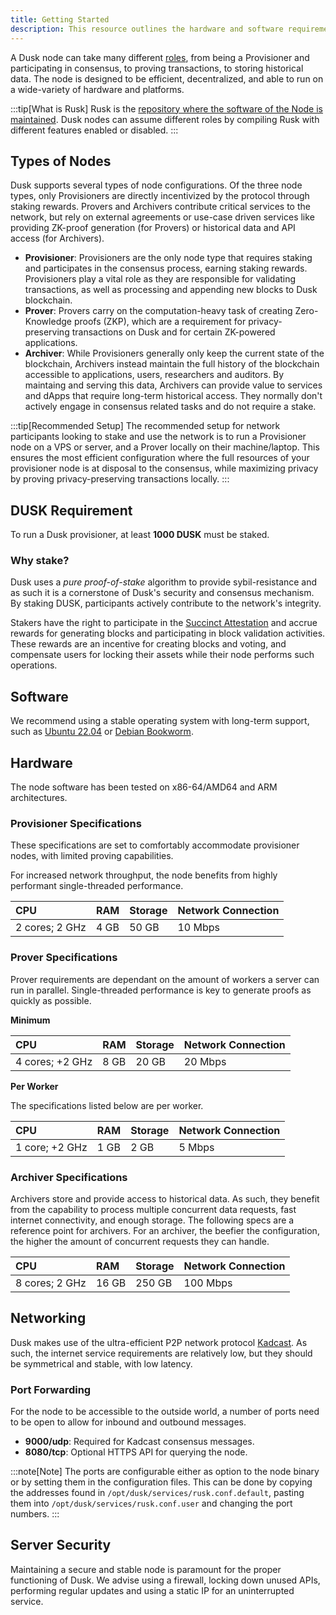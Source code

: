 ```yaml
---
title: Getting Started
description: This resource outlines the hardware and software requirements for the node. Explore the different node types and different ways to setup a node.
---
```


A Dusk node can take many different [roles](#types-of-nodes), from being a Provisioner and participating in consensus, to proving transactions, to storing historical data. The node is designed to be efficient, decentralized, and able to run on a wide-variety of hardware and platforms. 

:::tip[What is Rusk]
Rusk is the [repository where the software of the Node is maintained](https://github.com/dusk-network/rusk). Dusk nodes can assume different roles by compiling Rusk with different features enabled or disabled.
:::

## Types of Nodes

Dusk supports several types of node configurations. Of the three node types, only Provisioners are directly incentivized by the protocol through staking rewards. Provers and Archivers contribute critical services to the network, but rely on external agreements or use-case driven services like providing ZK-proof generation (for Provers) or historical data and API access (for Archivers).

- **Provisioner**: Provisioners are the only node type that requires staking and participates in the consensus process, earning staking rewards. Provisioners play a vital role as they are responsible for validating transactions, as well as processing and appending new blocks to Dusk blockchain.
- **Prover**: Provers carry on the computation-heavy task of creating Zero-Knowledge proofs (ZKP), which are a requirement for privacy-preserving transactions on Dusk and for certain ZK-powered applications.
- **Archiver**: While Provisioners generally only keep the current state of the blockchain, Archivers instead maintain the full history of the blockchain accessible to applications, users, researchers and auditors. By maintaing and serving this data, Archivers can provide value to services and dApps that require long-term historical access. They normally don't actively engage in consensus related tasks and do not require a stake.

:::tip[Recommended Setup]
The recommended setup for network participants looking to stake and use the network is to run a Provisioner node on a VPS or server, and a Prover locally on their machine/laptop. This ensures the most efficient configuration where the full resources of your provisioner node is at disposal to the consensus, while maximizing privacy by proving privacy-preserving transactions locally.
:::

## DUSK Requirement

To run a Dusk provisioner, at least **1000 DUSK** must be staked.

### Why stake?

Dusk uses a *pure proof-of-stake* algorithm to provide sybil-resistance and as such it is a cornerstone of Dusk's security and consensus mechanism. By staking DUSK, participants actively contribute to the network's integrity. 

Stakers have the right to participate in the [Succinct Attestation](/learn/deep-dive/succinct-attestation) and accrue rewards for generating blocks and participating in block validation activities. These rewards are an incentive for creating blocks and voting, and compensate users for locking their assets while their node performs such operations.

## Software 

We recommend using a stable operating system with long-term support, such as [Ubuntu 22.04](https://releases.ubuntu.com/jammy/) or [Debian Bookworm](https://www.debian.org/releases/bookworm/). 

## Hardware

The node software has been tested on x86-64/AMD64 and ARM architectures.

### Provisioner Specifications

These specifications are set to comfortably accommodate provisioner nodes, with limited proving capabilities.

For increased network throughput, the node benefits from highly performant single-threaded performance.

| CPU | RAM | Storage | Network Connection |
| :--- | :--- | :--- | :--- |
| 2 cores; 2 GHz | 4 GB | 50 GB | 10 Mbps |

### Prover Specifications

Prover requirements are dependant on the amount of workers a server can run in parallel. Single-threaded performance is key to generate proofs as quickly as possible. 

**Minimum**

| CPU | RAM | Storage | Network Connection |
| :--- | :--- | :--- | :--- |
| 4 cores; +2 GHz | 8 GB | 20 GB | 20 Mbps |

**Per Worker**

The specifications listed below are per worker.

| CPU | RAM | Storage | Network Connection |
| :--- | :--- | :--- | :--- |
| 1 core; +2 GHz | 1 GB | 2 GB | 5 Mbps |

### Archiver Specifications

Archivers store and provide access to historical data. As such, they benefit from the capability to process multiple concurrent data requests, fast internet connectivity, and enough storage. The following specs are a reference point for archivers. For an archiver, the beefier the configuration, the higher the amount of concurrent requests they can handle.

| CPU | RAM | Storage | Network Connection |
| :--- | :--- | :--- | :--- |
| 8 cores; 2 GHz | 16 GB | 250 GB | 100 Mbps |

## Networking

Dusk makes use of the ultra-efficient P2P network protocol [Kadcast](https://eprint.iacr.org/2019/876.pdf). As such, the internet service requirements are relatively low, but they should be symmetrical and stable, with low latency.

### Port Forwarding

For the node to be accessible to the outside world, a number of ports need to be open to allow for inbound and outbound messages.

- **9000/udp**: Required for Kadcast consensus messages.
- **8080/tcp**: Optional HTTPS API for querying the node.

:::note[Note]
The ports are configurable either as option to the node binary or by setting them in the configuration files. This can be done by copying the addresses found in `/opt/dusk/services/rusk.conf.default`, pasting them into `/opt/dusk/services/rusk.conf.user` and changing the port numbers.
:::

## Server Security

Maintaining a secure and stable node is paramount for the proper functioning of Dusk. We advise using a firewall, locking down unused APIs, performing regular updates and using a static IP for an uninterrupted service.
